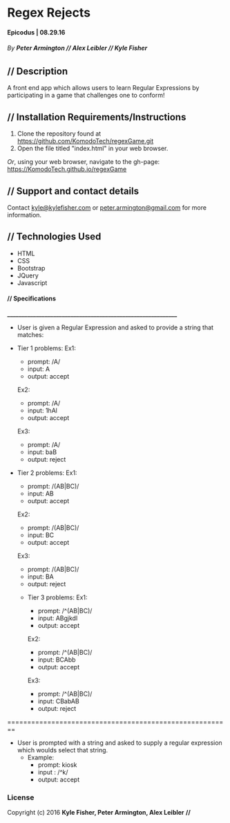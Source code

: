 # Regex Rejects

#### Epicodus | 08.29.16
###### _By **Peter Armington // Alex Leibler // Kyle Fisher**_

## **//** Description

A front end app which allows users to learn Regular Expressions by participating in a game that challenges one to conform!

## **//** Installation Requirements/Instructions

1. Clone the repository found at https://github.com/KomodoTech/regexGame.git
2. Open the file titled "index.html" in your web browser.

_Or_, using your web browser, navigate to the gh-page: https://KomodoTech.github.io/regexGame

## **//** Support and contact details

Contact kyle@kylefisher.com or peter.armington@gmail.com for more information.

## **//** Technologies Used

* HTML
* CSS
* Bootstrap
* JQuery
* Javascript

#### **//** **Specifications**
**___________________________________________________________**

* User is given a Regular Expression and asked to provide a string that matches:

* Tier 1 problems:
  Ex1:
    + prompt: /A/
    + input:  A
    + output: accept

  Ex2:
    + prompt: /A/
    + input: 1hAl
    + output: accept

  Ex3:
    + prompt: /A/
    + input: baB
    + output: reject

* Tier 2 problems:
  Ex1:
    + prompt: /(AB|BC)/
    + input: AB
    + output: accept

  Ex2:
    + prompt: /(AB|BC)/
    + input: BC
    + output: accept

  Ex3:
    + prompt: /(AB|BC)/
    + input: BA
    + output: reject

  * Tier 3 problems:
    Ex1:
      + prompt: /^(AB|BC)/
      + input: ABgjkdl
      + output: accept

    Ex2:
      + prompt: /^(AB|BC)/
      + input: BCAbb
      + output: accept

    Ex3:
      + prompt: /^(AB|BC)/
      + input: CBabAB
      + output: reject

========================================================

* User is prompted with a string and asked to supply a regular expression which woulds select that string.
  * Example:
    + prompt: kiosk
    + input : /^k/
    + output: accept

### License

Copyright (c) 2016 **Kyle Fisher, Peter Armington, Alex Leibler** **//**
